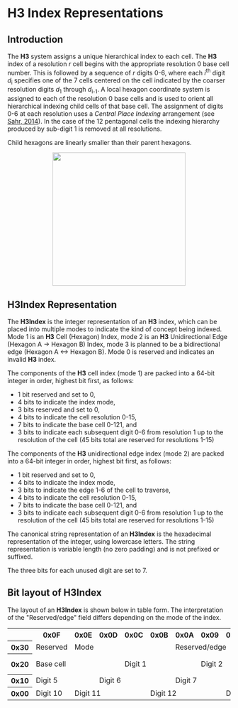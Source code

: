 # H3 Index Representations

## Introduction

The **H3** system assigns a unique hierarchical index to each cell. The **H3** index of a resolution *r* cell begins with the appropriate resolution 0 base cell number. This is followed by a sequence of *r* digits 0-6, where each *i*<sup>th</sup> digit *d*<sub>i</sub> specifies one of the 7 cells centered on the cell indicated by the coarser resolution digits *d*<sub>1</sub> through *d*<sub>i-1</sub>. A local hexagon coordinate system is assigned to each of the resolution 0 base cells and is used to orient all hierarchical indexing child cells of that base cell. The assignment of digits 0-6 at each resolution uses a *Central Place Indexing* arrangement (see [Sahr, 2014](http://webpages.sou.edu/~sahrk/sqspc/pubs/autocarto14.pdf)). In the case of the 12 pentagonal cells the indexing hierarchy produced by sub-digit 1 is removed at all resolutions.

Child hexagons are linearly smaller than their parent hexagons.

<div align="center">
  <img height="300" src="/images/cpidigits.png" />
</div>


## H3Index Representation

The **H3Index** is the integer representation of an **H3** index, which can be placed into multiple modes to indicate the kind of concept being indexed. Mode 1 is an **H3** Cell (Hexagon) Index, mode 2 is an **H3** Unidirectional Edge (Hexagon A -> Hexagon B) Index, mode 3 is planned to be a bidirectional edge (Hexagon A <-> Hexagon B). Mode 0 is reserved and indicates an invalid **H3** index.

The components of the **H3** cell index (mode 1) are packed into a 64-bit integer in order, highest bit first, as follows:

* 1 bit reserved and set to 0,
* 4 bits to indicate the index mode,
* 3 bits reserved and set to 0,
* 4 bits to indicate the cell resolution 0-15,
* 7 bits to indicate the base cell 0-121, and
* 3 bits to indicate each subsequent digit 0-6 from resolution 1 up to the resolution of the cell (45 bits total are reserved for resolutions 1-15)

The components of the **H3** unidirectional edge index (mode 2) are packed into a 64-bit integer in order, highest bit first, as follows:

* 1 bit reserved and set to 0,
* 4 bits to indicate the index mode,
* 3 bits to indicate the edge 1-6 of the cell to traverse,
* 4 bits to indicate the cell resolution 0-15,
* 7 bits to indicate the base cell 0-121, and
* 3 bits to indicate each subsequent digit 0-6 from resolution 1 up to the resolution of the cell (45 bits total are reserved for resolutions 1-15)

The canonical string representation of an **H3Index** is the hexadecimal representation of the integer, using lowercase letters. The string representation is variable length (no zero padding) and is not prefixed or suffixed.

The three bits for each unused digit are set to 7.

## Bit layout of H3Index

The layout of an **H3Index** is shown below in table form. The interpretation of the "Reserved/edge" field differs depending on the mode of the index.

<table>
<tr>
  <th></th>
  <th>0x0F</th>
  <th>0x0E</th>
  <th>0x0D</th>
  <th>0x0C</th>
  <th>0x0B</th>
  <th>0x0A</th>
  <th>0x09</th>
  <th>0x08</th>
  <th>0x07</th>
  <th>0x06</th>
  <th>0x05</th>
  <th>0x04</th>
  <th>0x03</th>
  <th>0x02</th>
  <th>0x01</th>
  <th>0x00</th>
</tr>
<tr>
  <th>0x30</th>
  <td>Reserved</td>
  <td colspan="4">Mode</td>
  <td colspan="3">Reserved/edge</td>
  <td colspan="4">Resolution</td>
  <td colspan="4">Base cell</td>
</tr>
<tr>
  <th>0x20</th>
  <td colspan="3">Base cell</td>
  <td colspan="3">Digit 1</td>
  <td colspan="3">Digit 2</td>
  <td colspan="3">Digit 3</td>
  <td colspan="3">Digit 4</td>
  <td>Digit 5</td>
</tr>
<tr>
  <th>0x10</th>
  <td colspan="2">Digit 5</td>
  <td colspan="3">Digit 6</td>
  <td colspan="3">Digit 7</td>
  <td colspan="3">Digit 8</td>
  <td colspan="3">Digit 9</td>
  <td colspan="2">Digit 10</td>
</tr>
<tr>
  <th>0x00</th>
  <td>Digit 10</td>
  <td colspan="3">Digit 11</td>
  <td colspan="3">Digit 12</td>
  <td colspan="3">Digit 13</td>
  <td colspan="3">Digit 14</td>
  <td colspan="3">Digit 15</td>
</tr>
</table>
